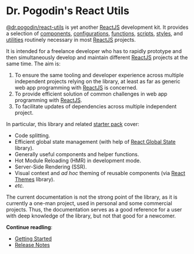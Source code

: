 # Dr. Pogodin's React Utils
[@dr.pogodin/react-utils](https://www.npmjs.com/package/@dr.pogodin/react-utils)
is yet another [ReactJS] development kit. It provides a selection of
[components](/docs/api#components),
[configurations](/docs/api#configs),
[functions](/docs/api#functions),
[scripts](/docs/api#scripts),
[styles](/docs/api#styles),
and [utilities](/docs/api#utils)
routinely necessary in most [ReactJS] projects.

It is intended for a freelance developer who has to rapidly prototype and
then simultaneously develop and maintain different [ReactJS] projects at
the same time. The aim is:
1.  To ensure the same tooling and developer experience across multiple
    independent projects relying on the library, at least as far as generic
    web app programming with [ReactJS] is concerned.
2.  To provide efficient solution of common challenges in web app programming
    with [ReactJS].
3.  To facilitate updates of dependencies across multiple independent project.

In particular, this library and related [starter pack] cover:
- Code splitting.
- Efficient global state management (with help of [React Global State] library).
- Generally useful components and helper functions.
- Hot Module Reloading (HMR) in development mode.
- Server-Side Rendering (SSR).
- Visual context and _ad hoc_ theming of reusable components (via [React Themes]
  library).
- _etc._

The current documentation is not the strong point of the library, as it is
currently a one-man project, used in personal and some commercial projects.
Thus, the documentation serves as a good reference for a user with deep
knowledge of the library, but not that good for a newcomer.

**Continue readling**:
- [Getting Started](/docs/tutorials)
- [Release Notes](https://github.com/birdofpreyru/react-utils/releases)

[ReactJS]: https://reactjs.org
[React Global State]: https://dr.pogodin.studio/docs/react-global-state
[React Themes]: https://dr.pogodin.studio/docs/react-themes
[Starter Pack]: https://github.com/birdofpreyru/react-starter
